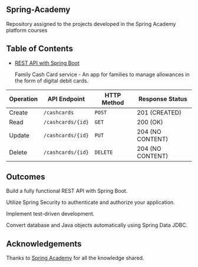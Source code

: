 ## Spring-Academy
Repository assigned to the projects developed in the Spring Academy platform courses

## Table of Contents

- [REST API with Spring Boot](https://spring.academy/courses/building-a-rest-api-with-spring-boot)
  <p>Family Cash Card service - An app for families to manage allowances in the form of digital debit cards.</p>

| Operation | API Endpoint | HTTP Method | Response Status |
| --- | --- | --- | --- |
| Create | `/cashcards` | `POST` | 201 (CREATED) |
| Read | `/cashcards/{id}` | `GET` | 200 (OK) |
| Update | `/cashcards/{id}` | `PUT` | 204 (NO CONTENT) |
| Delete | `/cashcards/{id}` | `DELETE` | 204 (NO CONTENT) |


## Outcomes 
<p>Build a fully functional REST API with Spring Boot.</p>
<p>Utilize Spring Security to authenticate and authorize your application.</p>
<p>Implement test-driven development.</p>
<p>Convert database and Java objects automatically using Spring Data JDBC.</p>


## Acknowledgements
Thanks to [Spring Academy](https://spring.academy/) for all the knowledge shared.
